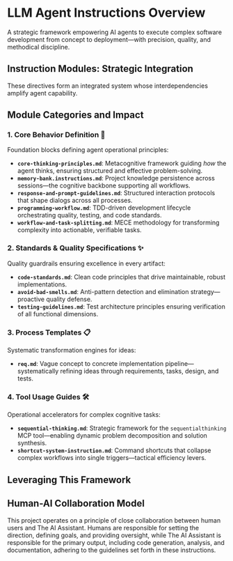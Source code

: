 # LLM Agent Instructions Overview

A strategic framework empowering AI agents to execute complex software development from concept to deployment—with precision, quality, and methodical discipline.

## Instruction Modules: Strategic Integration

These directives form an integrated system whose interdependencies amplify agent capability.

## Module Categories and Impact

### 1. Core Behavior Definition 🧱

Foundation blocks defining agent operational principles:

- **`core-thinking-principles.md`**: Metacognitive framework guiding _how_ the agent thinks, ensuring structured and effective problem-solving.
- **`memory-bank.instructions.md`**: Project knowledge persistence across sessions—the cognitive backbone supporting all workflows.
- **`response-and-prompt-guidelines.md`**: Structured interaction protocols that shape dialogs across all processes.
- **`programming-workflow.md`**: TDD-driven development lifecycle orchestrating quality, testing, and code standards.
- **`workflow-and-task-splitting.md`**: MECE methodology for transforming complexity into actionable, verifiable tasks.

### 2. Standards & Quality Specifications ✨

Quality guardrails ensuring excellence in every artifact:

- **`code-standards.md`**: Clean code principles that drive maintainable, robust implementations.
- **`avoid-bad-smells.md`**: Anti-pattern detection and elimination strategy—proactive quality defense.
- **`testing-guidelines.md`**: Test architecture principles ensuring verification of all functional dimensions.

### 3. Process Templates 📋

Systematic transformation engines for ideas:

- **`req.md`**: Vague concept to concrete implementation pipeline—systematically refining ideas through requirements, tasks, design, and tests.

### 4. Tool Usage Guides 🛠️

Operational accelerators for complex cognitive tasks:

- **`sequential-thinking.md`**: Strategic framework for the `sequentialthinking` MCP tool—enabling dynamic problem decomposition and solution synthesis.
- **`shortcut-system-instruction.md`**: Command shortcuts that collapse complex workflows into single triggers—tactical efficiency levers.

## Leveraging This Framework

## Human-AI Collaboration Model

This project operates on a principle of close collaboration between human users and The AI Assistant. Humans are responsible for setting the direction, defining goals, and providing oversight, while The AI Assistant is responsible for the primary output, including code generation, analysis, and documentation, adhering to the guidelines set forth in these instructions.
